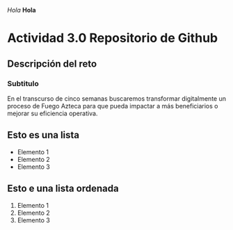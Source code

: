 *Hola*
**Hola**


# Actividad 3.0 Repositorio de Github
## Descripción del reto
### Subtitulo

En el transcurso de cinco semanas buscaremos transformar digitalmente un proceso de Fuego Azteca para que pueda impactar a más beneficiarios o mejorar su eficiencia operativa.

## Esto es una lista
- Elemento 1
- Elemento 2
- Elemento 3

## Esto e una lista ordenada
1. Elemento 1
2. Elemento 2
3. Elemento 3
